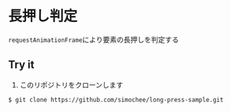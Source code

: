 # 長押し判定

`requestAnimationFrame`により要素の長押しを判定する

## Try it

1. このリポジトリをクローンします

```
$ git clone https://github.com/simochee/long-press-sample.git
```